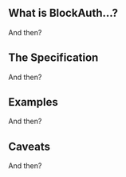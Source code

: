 ## What is BlockAuth...?

And then?

## The Specification

And then?

## Examples

And then?

## Caveats

And then?